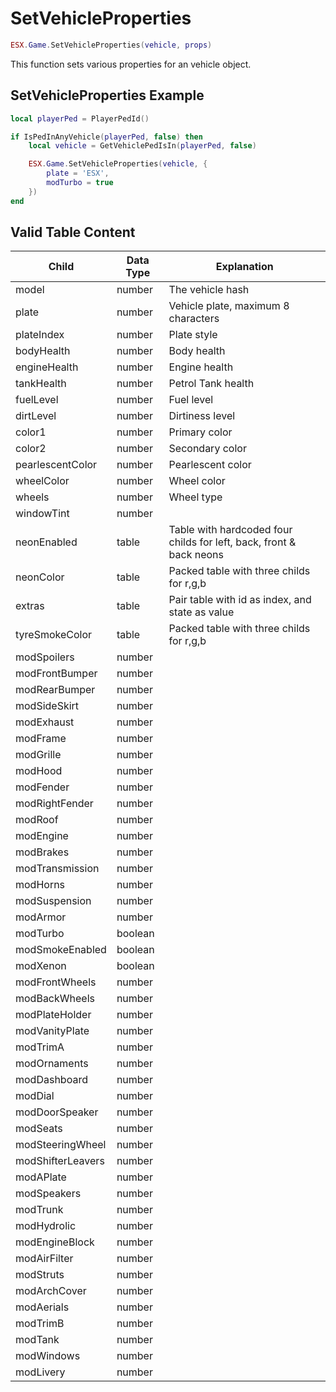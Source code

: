 # SetVehicleProperties

```lua
ESX.Game.SetVehicleProperties(vehicle, props)
```

This function sets various properties for an vehicle object.

## SetVehicleProperties Example

```lua
local playerPed = PlayerPedId()

if IsPedInAnyVehicle(playerPed, false) then
	local vehicle = GetVehiclePedIsIn(playerPed, false)

	ESX.Game.SetVehicleProperties(vehicle, {
		plate = 'ESX',
		modTurbo = true
	})
end
```

## Valid Table Content

| Child             | Data Type | Explanation                                                         |
|-------------------|-----------|---------------------------------------------------------------------|
| model             | number    | The vehicle hash                                                    |
| plate             | number    | Vehicle plate, maximum 8 characters                                 |
| plateIndex        | number    | Plate style                                                         |
| bodyHealth        | number    | Body health                                                         |
| engineHealth      | number    | Engine health                                                       |
| tankHealth        | number    | Petrol Tank health                                                  |
| fuelLevel         | number    | Fuel level                                                          |
| dirtLevel         | number    | Dirtiness level                                                     |
| color1            | number    | Primary color                                                       |
| color2            | number    | Secondary color                                                     |
| pearlescentColor  | number    | Pearlescent color                                                   |
| wheelColor        | number    | Wheel color                                                         |
| wheels            | number    | Wheel type                                                          |
| windowTint        | number    |                                                                     |
| neonEnabled       | table     | Table with hardcoded four childs for left, back, front & back neons |
| neonColor         | table     | Packed table with three childs for r,g,b                            |
| extras            | table     | Pair table with id as index, and state as value                     |
| tyreSmokeColor    | table     | Packed table with three childs for r,g,b                            |
| modSpoilers       | number    |                                                                     |
| modFrontBumper    | number    |                                                                     |
| modRearBumper     | number    |                                                                     |
| modSideSkirt      | number    |                                                                     |
| modExhaust        | number    |                                                                     |
| modFrame          | number    |                                                                     |
| modGrille         | number    |                                                                     |
| modHood           | number    |                                                                     |
| modFender         | number    |                                                                     |
| modRightFender    | number    |                                                                     |
| modRoof           | number    |                                                                     |
| modEngine         | number    |                                                                     |
| modBrakes         | number    |                                                                     |
| modTransmission   | number    |                                                                     |
| modHorns          | number    |                                                                     |
| modSuspension     | number    |                                                                     |
| modArmor          | number    |                                                                     |
| modTurbo          | boolean   |                                                                     |
| modSmokeEnabled   | boolean   |                                                                     |
| modXenon          | boolean   |                                                                     |
| modFrontWheels    | number    |                                                                     |
| modBackWheels     | number    |                                                                     |
| modPlateHolder    | number    |                                                                     |
| modVanityPlate    | number    |                                                                     |
| modTrimA          | number    |                                                                     |
| modOrnaments      | number    |                                                                     |
| modDashboard      | number    |                                                                     |
| modDial           | number    |                                                                     |
| modDoorSpeaker    | number    |                                                                     |
| modSeats          | number    |                                                                     |
| modSteeringWheel  | number    |                                                                     |
| modShifterLeavers | number    |                                                                     |
| modAPlate         | number    |                                                                     |
| modSpeakers       | number    |                                                                     |
| modTrunk          | number    |                                                                     |
| modHydrolic       | number    |                                                                     |
| modEngineBlock    | number    |                                                                     |
| modAirFilter      | number    |                                                                     |
| modStruts         | number    |                                                                     |
| modArchCover      | number    |                                                                     |
| modAerials        | number    |                                                                     |
| modTrimB          | number    |                                                                     |
| modTank           | number    |                                                                     |
| modWindows        | number    |                                                                     |
| modLivery         | number    |                                                                     |
